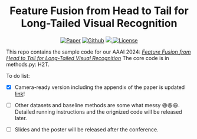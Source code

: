 <h1 align="center"> Feature Fusion from Head to Tail for Long-Tailed Visual Recognition </h1>
<p align="center">
    <a href="https://arxiv.org/abs/2306.06963"><img src="https://img.shields.io/badge/arXiv-2306.06963-b31b1b.svg" alt="Paper"></a>
    <a href="https://github.com/Keke921/H2T"><img src="https://img.shields.io/badge/-Github-grey?logo=github" alt="Github"></a>
    <a href="https://vcc.tech/research/2024/H2T"><img src="https://img.shields.io/static/v1?label=overview&message=VCC%20Project&color=blue"> </a>
    <!-- <a href=""><img src="https://colab.research.google.com/assets/colab-badge.svg" alt="Colab"></a> 
    <a href="https://openreview.net/forum?id=xxx"> <img alt="License" src="https://img.shields.io/static/v1?label=Pub&message=AAAI%2723&color=blue"> </a> -->
    <a href="https://github.com/Keke921/H2T/blob/main/LICENSE"> <img alt="License" src="https://img.shields.io/github/license/LFhase/PAIR?color=blue"> </a>
   <!-- <a href="https://nips.cc/virtual/2023/poster/70939"> <img src="https://img.shields.io/badge/Video-grey?logo=Kuaishou&logoColor=white" alt="Video"></a> -->
   <!-- <a href="https://lfhase.win/files/slides/FeAT.pdf"> <img src="https://img.shields.io/badge/Slides-grey?&logo=MicrosoftPowerPoint&logoColor=white" alt="Slides"></a> -->
   <!-- <a href="https://icml.cc/media/PosterPDFs/ICML%202022/a8acc28734d4fe90ea24353d901ae678.png"> <img src="https://img.shields.io/badge/Poster-grey?logo=airplayvideo&logoColor=white" alt="Poster"></a> -->
</p>

This repo contains the sample code for our AAAI 2024: *[Feature Fusion from Head to Tail for Long-Tailed Visual Recognition](https://arxiv.org/abs/2306.06963)*
The core code is in methods.py: H2T.

To do list:
- [x] Camera-ready version including the appendix of the paper is updated [link](https://arxiv.org/abs/2306.06963)!
- [ ] Other datasets and baseline methods are some what messy 😆😆😆. Detailed running instructions and the orignized code will be released later. 
- [ ] Slides and the poster will be released after the conference.

